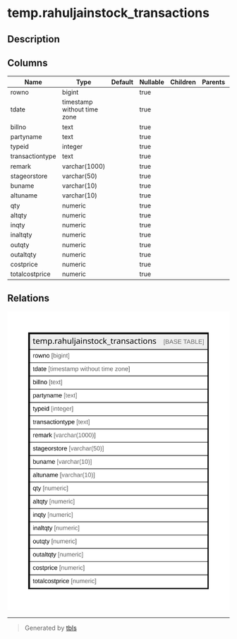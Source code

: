 # temp.rahuljainstock_transactions

## Description

## Columns

| Name | Type | Default | Nullable | Children | Parents | Comment |
| ---- | ---- | ------- | -------- | -------- | ------- | ------- |
| rowno | bigint |  | true |  |  |  |
| tdate | timestamp without time zone |  | true |  |  |  |
| billno | text |  | true |  |  |  |
| partyname | text |  | true |  |  |  |
| typeid | integer |  | true |  |  |  |
| transactiontype | text |  | true |  |  |  |
| remark | varchar(1000) |  | true |  |  |  |
| stageorstore | varchar(50) |  | true |  |  |  |
| buname | varchar(10) |  | true |  |  |  |
| altuname | varchar(10) |  | true |  |  |  |
| qty | numeric |  | true |  |  |  |
| altqty | numeric |  | true |  |  |  |
| inqty | numeric |  | true |  |  |  |
| inaltqty | numeric |  | true |  |  |  |
| outqty | numeric |  | true |  |  |  |
| outaltqty | numeric |  | true |  |  |  |
| costprice | numeric |  | true |  |  |  |
| totalcostprice | numeric |  | true |  |  |  |

## Relations

![er](temp.rahuljainstock_transactions.svg)

---

> Generated by [tbls](https://github.com/k1LoW/tbls)
